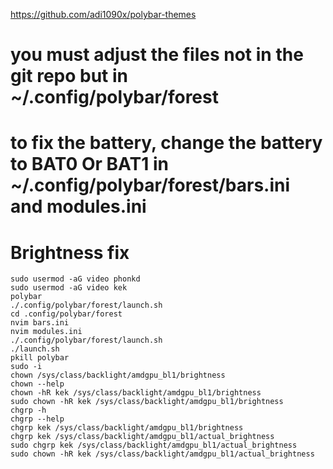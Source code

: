 https://github.com/adi1090x/polybar-themes

# you must adjust the files not in the git repo but in ~/.config/polybar/forest

# to fix the battery, change the battery to BAT0 Or BAT1 in ~/.config/polybar/forest/bars.ini and modules.ini



# Brightness fix
```
sudo usermod -aG video phonkd
sudo usermod -aG video kek
polybar
./.config/polybar/forest/launch.sh
cd .config/polybar/forest
nvim bars.ini
nvim modules.ini
./.config/polybar/forest/launch.sh
./launch.sh
pkill polybar
sudo -i
chown /sys/class/backlight/amdgpu_bl1/brightness
chown --help
chown -hR kek /sys/class/backlight/amdgpu_bl1/brightness
sudo chown -hR kek /sys/class/backlight/amdgpu_bl1/brightness
chgrp -h
chgrp --help
chgrp kek /sys/class/backlight/amdgpu_bl1/brightness
chgrp kek /sys/class/backlight/amdgpu_bl1/actual_brightness
sudo chgrp kek /sys/class/backlight/amdgpu_bl1/actual_brightness
sudo chown -hR kek /sys/class/backlight/amdgpu_bl1/actual_brightness
```
